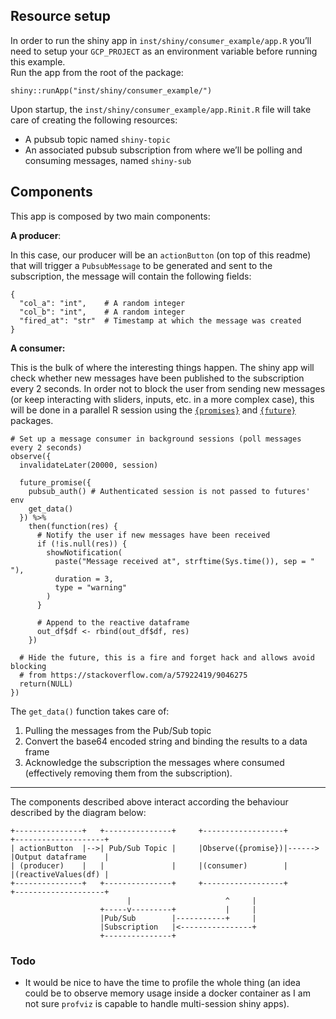 ## Resource setup

In order to run the shiny app in `inst/shiny/consumer_example/app.R`
you’ll need to setup your `GCP_PROJECT` as an environment variable
before running this example.  
Run the app from the root of the package:

    shiny::runApp("inst/shiny/consumer_example/")

Upon startup, the `inst/shiny/consumer_example/app.Rinit.R` file will
take care of creating the following resources:

-   A pubsub topic named `shiny-topic`
-   An associated pubsub subscription from where we’ll be polling and
    consuming messages, named `shiny-sub`

## Components

This app is composed by two main components:

**A producer**:

In this case, our producer will be an `actionButton` (on top of this
readme) that will trigger a `PubsubMessage` to be generated and sent to
the subscription, the message will contain the following fields:

    {
      "col_a": "int",    # A random integer
      "col_b": "int",    # A random integer
      "fired_at": "str"  # Timestamp at which the message was created
    }

**A consumer:**

This is the bulk of where the interesting things happen. The shiny app
will check whether new messages have been published to the subscription
every 2 seconds. In order not to block the user from sending new
messages (or keep interacting with sliders, inputs, etc. in a more
complex case), this will be done in a parallel R session using the
[`{promises}`](https://github.com/rstudio/promises) and
[`{future}`](https://github.com/HenrikBengtsson/future) packages.

    # Set up a message consumer in background sessions (poll messages every 2 seconds)
    observe({
      invalidateLater(20000, session)

      future_promise({
        pubsub_auth() # Authenticated session is not passed to futures' env
        get_data()
      }) %>%
        then(function(res) {
          # Notify the user if new messages have been received
          if (!is.null(res)) {
            showNotification(
              paste("Message received at", strftime(Sys.time()), sep = " "),
              duration = 3,
              type = "warning"
            )
          }

          # Append to the reactive dataframe
          out_df$df <- rbind(out_df$df, res)
        })

      # Hide the future, this is a fire and forget hack and allows avoid blocking
      # from https://stackoverflow.com/a/57922419/9046275
      return(NULL)
    })

The `get_data()` function takes care of:

1.  Pulling the messages from the Pub/Sub topic
2.  Convert the base64 encoded string and binding the results to a data
    frame
3.  Acknowledge the subscription the messages where consumed
    (effectively removing them from the subscription).

------------------------------------------------------------------------

The components described above interact according the behaviour
described by the diagram below:

    +---------------+   +---------------+     +------------------+        +--------------------+                                                                                                                                                   
    | actionButton  |-->| Pub/Sub Topic |     |Observe({promise})|------> |Output dataframe    |                                                                                                                                                   
    | (producer)    |   |               |     |(consumer)        |        |(reactiveValues(df) |                                                                                                                                                   
    +---------------+   +---------------+     +------------------+        +--------------------+                                                                                                                                                   
                              |                     ^     |                                                                                                                                                                                        
                        +-----v---------+           |     |                                                                                                                                                                                        
                        |Pub/Sub        |-----------+     |                                                                                                                                                                                        
                        |Subscription   |<----------------+                                                                                                                                                                                        
                        +---------------+                                                                                                                                                                                                          

### Todo

-   It would be nice to have the time to profile the whole thing (an
    idea could be to observe memory usage inside a docker container as I
    am not sure `profviz` is capable to handle multi-session shiny
    apps).
